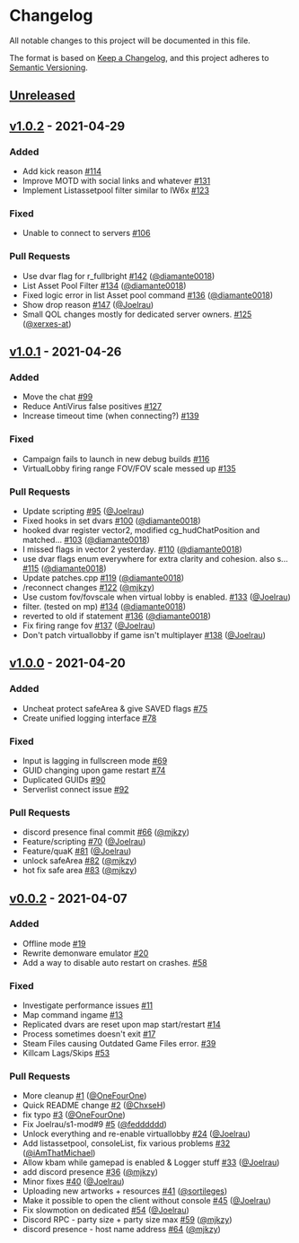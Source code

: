 # Changelog

All notable changes to this project will be documented in this file.

The format is based on [Keep a Changelog](https://keepachangelog.com/en/1.0.0/),
and this project adheres to [Semantic Versioning](https://semver.org/spec/v2.0.0.html).

## [Unreleased]

## [v1.0.2] - 2021-04-29

### Added

-   Add kick reason [#114](https://github.com/XLabsProject/s1x-client/issues/114)
-   Improve MOTD with social links and whatever [#131](https://github.com/XLabsProject/s1x-client/issues/131)
-   Implement Listassetpool filter similar to IW6x [#123](https://github.com/XLabsProject/s1x-client/issues/123)

### Fixed

-   Unable to connect to servers [#106](https://github.com/XLabsProject/s1x-client/issues/106)

### Pull Requests

-   Use dvar flag for r_fullbright [#142](https://github.com/XLabsProject/s1x-client/pull/142) ([@diamante0018](https://github.com/diamante0018))
-   List Asset Pool Filter [#134](https://github.com/XLabsProject/s1x-client/pull/134) ([@diamante0018](https://github.com/diamante0018))
-   Fixed logic error in list Asset pool command [#136](https://github.com/XLabsProject/s1x-client/pull/136) ([@diamante0018](https://github.com/diamante0018))
-   Show drop reason [#147](https://github.com/XLabsProject/s1x-client/pull/147) ([@Joelrau](https://github.com/Joelrau))
-   Small QOL changes mostly for dedicated server owners. [#125](https://github.com/XLabsProject/s1x-client/pull/125) ([@xerxes-at](https://github.com/xerxes-at))

## [v1.0.1] - 2021-04-26

### Added

-   Move the chat [#99](https://github.com/XLabsProject/s1x-client/issues/99)
-   Reduce AntiVirus false positives [#127](https://github.com/XLabsProject/s1x-client/issues/127)
-   Increase timeout time (when connecting?) [#139](https://github.com/XLabsProject/s1x-client/issues/139)

### Fixed

-   Campaign fails to launch in new debug builds [#116](https://github.com/XLabsProject/s1x-client/issues/116)
-   VirtualLobby firing range FOV/FOV scale messed up [#135](https://github.com/XLabsProject/s1x-client/issues/135)

### Pull Requests

-   Update scripting [#95](https://github.com/XLabsProject/s1x-client/pull/95) ([@Joelrau](https://github.com/Joelrau))
-   Fixed hooks in set dvars [#100](https://github.com/XLabsProject/s1x-client/pull/100) ([@diamante0018](https://github.com/diamante0018))
-   hooked dvar register vector2, modified cg_hudChatPosition and matched... [#103](https://github.com/XLabsProject/s1x-client/pull/103) ([@diamante0018](https://github.com/diamante0018))
-   I missed flags in vector 2 yesterday. [#110](https://github.com/XLabsProject/s1x-client/pull/110) ([@diamante0018](https://github.com/diamante0018))
-   use dvar flags enum everywhere for extra clarity and cohesion. also s... [#115](https://github.com/XLabsProject/s1x-client/pull/115) ([@diamante0018](https://github.com/diamante0018))
-   Update patches.cpp [#119](https://github.com/XLabsProject/s1x-client/pull/119) ([@diamante0018](https://github.com/diamante0018))
-   /reconnect changes [#122](https://github.com/XLabsProject/s1x-client/pull/122) ([@mjkzy](https://github.com/mjkzy))
-   Use custom fov/fovscale when virtual lobby is enabled. [#133](https://github.com/XLabsProject/s1x-client/pull/133) ([@Joelrau](https://github.com/Joelrau))
-   filter. (tested on mp) [#134](https://github.com/XLabsProject/s1x-client/pull/134) ([@diamante0018](https://github.com/diamante0018))
-   reverted to old if statement [#136](https://github.com/XLabsProject/s1x-client/pull/136) ([@diamante0018](https://github.com/diamante0018))
-   Fix firing range fov [#137](https://github.com/XLabsProject/s1x-client/pull/137) ([@Joelrau](https://github.com/Joelrau))
-   Don't patch virtuallobby if game isn't multiplayer [#138](https://github.com/XLabsProject/s1x-client/pull/138) ([@Joelrau](https://github.com/Joelrau))

## [v1.0.0] - 2021-04-20

### Added

-   Uncheat protect safeArea & give SAVED flags [#75](https://github.com/XLabsProject/s1x-client/issues/75)
-   Create unified logging interface [#78](https://github.com/XLabsProject/s1x-client/issues/78)

### Fixed

-   Input is lagging in fullscreen mode [#69](https://github.com/XLabsProject/s1x-client/issues/69)
-   GUID changing upon game restart [#74](https://github.com/XLabsProject/s1x-client/issues/74)
-   Duplicated GUIDs [#90](https://github.com/XLabsProject/s1x-client/issues/90)
-   Serverlist connect issue [#92](https://github.com/XLabsProject/s1x-client/issues/92)

### Pull Requests

-   discord presence final commit [#66](https://github.com/XLabsProject/s1x-client/pull/66) ([@mjkzy](https://github.com/mjkzy))
-   Feature/scripting [#70](https://github.com/XLabsProject/s1x-client/pull/70) ([@Joelrau](https://github.com/Joelrau))
-   Feature/quaK [#81](https://github.com/XLabsProject/s1x-client/pull/81) ([@Joelrau](https://github.com/Joelrau))
-   unlock safeArea [#82](https://github.com/XLabsProject/s1x-client/pull/82) ([@mjkzy](https://github.com/mjkzy))
-   hot fix safe area [#83](https://github.com/XLabsProject/s1x-client/pull/83) ([@mjkzy](https://github.com/mjkzy))

## [v0.0.2] - 2021-04-07

### Added

-   Offline mode [#19](https://github.com/XLabsProject/s1x-client/issues/19)
-   Rewrite demonware emulator [#20](https://github.com/XLabsProject/s1x-client/issues/20)
-   Add a way to disable auto restart on crashes. [#58](https://github.com/XLabsProject/s1x-client/issues/58)

### Fixed

-   Investigate performance issues [#11](https://github.com/XLabsProject/s1x-client/issues/11)
-   Map command ingame [#13](https://github.com/XLabsProject/s1x-client/issues/13)
-   Replicated dvars are reset upon map start/restart [#14](https://github.com/XLabsProject/s1x-client/issues/14)
-   Process sometimes doesn't exit [#17](https://github.com/XLabsProject/s1x-client/issues/17)
-   Steam Files causing Outdated Game Files error. [#39](https://github.com/XLabsProject/s1x-client/issues/39)
-   Killcam Lags/Skips [#53](https://github.com/XLabsProject/s1x-client/issues/53)

### Pull Requests

-   More cleanup [#1](https://github.com/XLabsProject/s1x-client/pull/1) ([@OneFourOne](https://github.com/OneFourOne))
-   Quick README change [#2](https://github.com/XLabsProject/s1x-client/pull/2) ([@ChxseH](https://github.com/ChxseH))
-   fix typo [#3](https://github.com/XLabsProject/s1x-client/pull/3) ([@OneFourOne](https://github.com/OneFourOne))
-   Fix Joelrau/s1-mod#9 [#5](https://github.com/XLabsProject/s1x-client/pull/5) ([@fedddddd](https://github.com/fedddddd))
-   Unlock everything and re-enable virtuallobby [#24](https://github.com/XLabsProject/s1x-client/pull/24) ([@Joelrau](https://github.com/Joelrau))
-   Add listassetpool, consoleList, fix various problems [#32](https://github.com/XLabsProject/s1x-client/pull/32) ([@iAmThatMichael](https://github.com/iAmThatMichael))
-   Allow kbam while gamepad is enabled & Logger stuff [#33](https://github.com/XLabsProject/s1x-client/pull/33) ([@Joelrau](https://github.com/Joelrau))
-   add discord presence [#36](https://github.com/XLabsProject/s1x-client/pull/36) ([@mjkzy](https://github.com/mjkzy))
-   Minor fixes [#40](https://github.com/XLabsProject/s1x-client/pull/40) ([@Joelrau](https://github.com/Joelrau))
-   Uploading new artworks + resources [#41](https://github.com/XLabsProject/s1x-client/pull/41) ([@sortileges](https://github.com/sortileges))
-   Make it possible to open the client without console [#45](https://github.com/XLabsProject/s1x-client/pull/45) ([@Joelrau](https://github.com/Joelrau))
-   Fix slowmotion on dedicated [#54](https://github.com/XLabsProject/s1x-client/pull/54) ([@Joelrau](https://github.com/Joelrau))
-   Discord RPC - party size + party size max [#59](https://github.com/XLabsProject/s1x-client/pull/59) ([@mjkzy](https://github.com/mjkzy))
-   discord presence - host name address [#64](https://github.com/XLabsProject/s1x-client/pull/64) ([@mjkzy](https://github.com/mjkzy))

[Unreleased]: https://github.com/XLabsProject/s1x-client/compare/v1.0.2...HEAD

[v1.0.2]: https://github.com/XLabsProject/s1x-client/compare/v1.0.1...v1.0.2

[v1.0.1]: https://github.com/XLabsProject/s1x-client/compare/v1.0.0...v1.0.1

[v1.0.0]: https://github.com/XLabsProject/s1x-client/compare/v0.0.2...v1.0.0

[v0.0.2]: https://github.com/XLabsProject/s1x-client/compare/75b6d04895a2da346ca9eba5352b300f4926b6c5...v0.0.2
